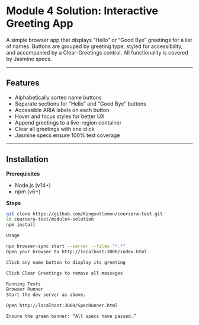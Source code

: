 # Module 4 Solution: Interactive Greeting App

A simple browser app that displays “Hello” or “Good Bye” greetings for a list of names. Buttons are grouped by greeting type, styled for accessibility, and accompanied by a Clear-Greetings control. All functionality is covered by Jasmine specs.

---

## Features

- Alphabetically sorted name buttons  
- Separate sections for “Hello” and “Good Bye” buttons  
- Accessible ARIA labels on each button  
- Hover and focus styles for better UX  
- Append greetings to a live-region container  
- Clear all greetings with one click  
- Jasmine specs ensure 100% test coverage  

---

## Installation

**Prerequisites**

- Node.js (v14+)  
- npm (v6+)

**Steps**

```bash
git clone https://github.com/Kingsollomon/coursera-test.git
cd coursera-test/module4-solution
npm install

Usage

npx browser-sync start --server --files "*.*"
Open your browser to http://localhost:3000/index.html

Click any name button to display its greeting

Click Clear Greetings to remove all messages

Running Tests
Browser Runner
Start the dev server as above.

Open http://localhost:3000/SpecRunner.html

Ensure the green banner: “All specs have passed.”
